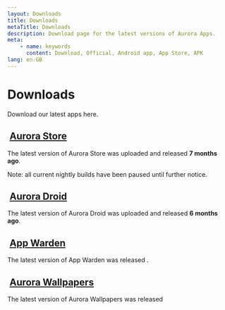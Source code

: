 ```yaml
---
layout: Downloads
title: Downloads
metaTitle: Downloads
description: Download page for the latest versions of Aurora Apps.
meta:
    - name: keywords
      content: Download, Official, Android app, App Store, APK
lang: en-GB
---
```


# Downloads <cloud-download-icon size="38px"/>

Download our latest apps here.

## <img class="headerLogo" :src="$withBase('/icons/aurora_store.png')"> [Aurora Store](/download/AuroraStore.md)

The latest version of Aurora Store was uploaded <ReleaseDateStore stable /> and released **7 months ago**.

Note: all current nightly builds have been paused until further notice.

<DownloadButtonsStore />

<ChangelogStore />

## <img class="headerLogo" :src="$withBase('/icons/aurora_droid.png')"> [Aurora Droid](/download/AuroraDroid.md)

The latest version of Aurora Droid was uploaded <ReleaseDateDroid stable /> and released **6 months ago**.

<DownloadButtonsDroid />

<ChangelogDroid />

## <img class="headerLogo" :src="$withBase('/icons/app_warden.png')"> [App Warden](/download/AppWarden.md)

The latest version of App Warden was released <ReleaseDateWarden stable />.

<DownloadButtonsWarden />

<ChangelogWarden />

## <img class="headerLogo" :src="$withBase('/icons/aurora_wallpapers.png')"> [Aurora Wallpapers](/download/AuroraWallpapers.md)

The latest version of Aurora Wallpapers was released <ReleaseDateWalls stable />

<DownloadButtonsWalls />

<ChangelogWalls />

